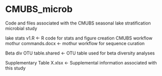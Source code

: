 # CMUBS_microb
Code and files associated with the CMUBS seasonal lake stratification microbial study

lake stats v1.R <- R code for stats and figure creation <LF>
CMUBS workflow mothur commands.docx <- mothur workflow for sequence curation

Beta div OTU table.shared <- OTU table used for beta diversity analyses

Supplementary Table X.xlsx <- Supplemental information associated with this study
